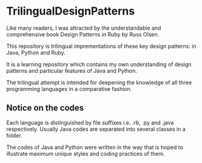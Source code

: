 # TrilingualDesignPatterns
Like many readers, I was attracted by the understandable and comprehensive book Design Patterns in Ruby by Russ Olsen.

This repository is trilingual imprementations of these key design patterns: in Java, Python and Ruby. 

It is a learning repository which contains my own understanding of design patterns and particular features of Java and Python.

The trilingual attempt is intended for deepening the knowledge of all three programming languages in a comparative fashion. 

## Notice on the codes
Each language is distinguished by file suffixes i.e. .rb, .py and .java respectively. Usually Java codes are separated into several classes in a folder.

The codes of Java and Python were written in the way that is hoped to illustrate maximum unique styles and coding practices of them.
